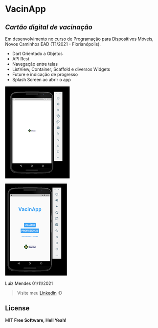 # VacinApp
## _Cartão digital de vacinação_

Em desenvolvimento no curso de Programação para Dispositivos Móveis,
Novos Caminhos EAD (T1/2021 - Florianópolis).

- Dart Orientado a Objetos
- API Rest
- Navegação entre telas
- ListView, Container, Scaffold e diversos Widgets
- Future e indicação de progresso
- Splash Screen ao abrir o app



![alt text](https://raw.githubusercontent.com/MENEL4US/vacinapp/main/images/splash_screen.PNG)


![alt text](https://raw.githubusercontent.com/MENEL4US/vacinapp/main/images/home.PNG)

Luiz Mendes     01/11/2021
>Visite meu [Linkedin](https://www.linkedin.com/in/luiz-mendes-dev/) :D

## License
MIT
**Free Software, Hell Yeah!**